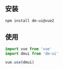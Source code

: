 ## 安装

```shell
npm install dm-ui@vue2
```

## 使用

```js
import vue from 'vue'
import dmui from 'dm-ui'

vue.use(dmui)
```

